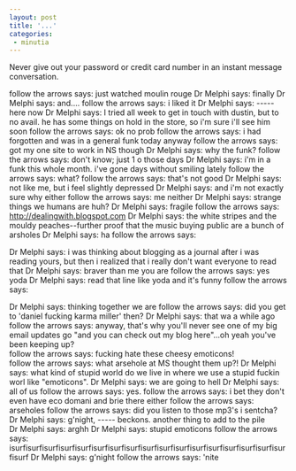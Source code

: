 ```yaml
---
layout: post
title: '...'
categories:
 - minutia
---
```


  Never give out your password or credit card number in an instant message conversation.
  
follow the arrows says:
just watched moulin rouge
Dr Melphi says:
finally
Dr Melphi says:
and....
follow the arrows says:
i liked it
Dr Melphi says:
----- here now
Dr Melphi says:
I tried all week to get in touch with dustin, but to no avail.  he has some things on hold in the store, so i'm sure i'll see him soon
follow the arrows says:
ok no prob
follow the arrows says:
i had forgotten and was in a general funk today anyway
follow the arrows says:
got my one site to work in NS though
Dr Melphi says:
why the funk?
follow the arrows says:
don't know; just 1 o those days
Dr Melphi says:
i'm in a funk this whole month.  i've gone days without smiling lately
follow the arrows says:
what?
follow the arrows says:
that's not good
Dr Melphi says:
not like me, but i feel slightly depressed
Dr Melphi says:
and i'm not exactly sure why either
follow the arrows says:
me neither
Dr Melphi says:
strange things we humans are huh?
Dr Melphi says:
fragile
follow the arrows says:
http://dealingwith.blogspot.com
Dr Melphi says:
the white stripes and the mouldy peaches--further proof that the music buying public are a bunch of arsholes
Dr Melphi says:
ha
follow the arrows says:
 
Dr Melphi says:
i was thinking about blogging as a journal after i was reading yours, but then i realized that i really don't want everyone to read that
Dr Melphi says:
braver than me you are
follow the arrows says:
yes yoda
Dr Melphi says:
read that line like yoda and it's funny
follow the arrows says:
 
Dr Melphi says:
thinking together we are
follow the arrows says:
did you get to 'daniel fucking karma miller' then?
Dr Melphi says:
that wa a while ago
follow the arrows says:
anyway, that's why you'll never see one of my big email updates go "and you can check out my blog here"...oh yeah you've been keeping up?  
follow the arrows says:
fucking hate these cheesy emoticons!  
follow the arrows says:
what arsehole at MS thought them up?!
Dr Melphi says:
what kind of stupid world do we live in where we use a stupid fuckin worl like "emoticons".
Dr Melphi says:
we are going to hell
Dr Melphi says:
all of us
follow the arrows says:
yes.
follow the arrows says:
i bet they don't even have eco domani and brie there either
follow the arrows says:
arseholes
follow the arrows says:
did you listen to those mp3's i sentcha?
Dr Melphi says:
g'night, ----- beckons.  another thing to add to the pile  
Dr Melphi says:
arghh
Dr Melphi says:
stupid emoticons
follow the arrows says:
isurfisurfisurfisurfisurfisurfisurfisurfisurfisurfisurfisurfisurfisurfisurfisurfisurfisurf
Dr Melphi says:
g'night
follow the arrows says:
'nite

